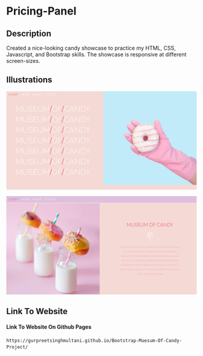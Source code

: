 # Pricing-Panel

## Description 

Created a nice-looking candy showcase to practice my HTML, CSS, Javascript, and Bootstrap skills. The showcase is responsive at different screen-sizes.

## Illustrations

![Application Preview 1](https://github.com/GURPREETSINGHMULTANI/Bootstrap-Muesum-Of-Candy-Project/blob/master/images/gurpreetsinghmultani.github.io_Bootstrap-Muesum-Of-Candy-Project_.png?raw=true)

![Application Preview 2](https://github.com/GURPREETSINGHMULTANI/Bootstrap-Muesum-Of-Candy-Project/blob/master/images/gurpreetsinghmultani.github.io_Bootstrap-Muesum-Of-Candy-Project_%20(1).png?raw=true)

## Link To Website

#### Link To Website On Github Pages

`https://gurpreetsinghmultani.github.io/Bootstrap-Muesum-Of-Candy-Project/`
